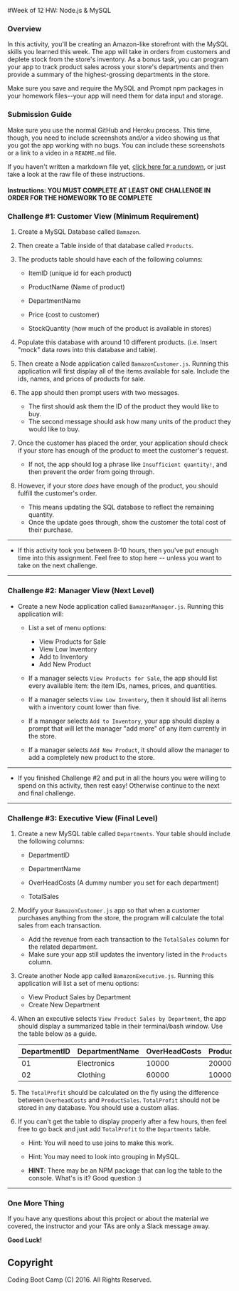 #Week of 12 HW: Node.js & MySQL

### Overview

In this activity, you'll be creating an Amazon-like storefront with the MySQL skills you learned this week. The app will take in orders from customers and deplete stock from the store's inventory. As a bonus task, you can program your app to track product sales across your store's departments and then provide a summary of the highest-grossing departments in the store. 

Make sure you save and require the MySQL and Prompt npm packages in your homework files--your app will need them for data input and storage.

### Submission Guide

Make sure you use the normal GitHub and Heroku process. This time, though, you need to include screenshots and/or a video showing us that you got the app working with no bugs. You can include these screenshots or a link to a video in a `README.md` file. 

If you haven't written a markdown file yet, [click here for a rundown](https://guides.github.com/features/mastering-markdown/), or just take a look at the raw file of these instructions.

#### Instructions:  YOU MUST COMPLETE AT LEAST ONE CHALLENGE IN ORDER FOR THE HOMEWORK TO BE COMPLETE

### Challenge #1: Customer View (Minimum Requirement)

1. Create a MySQL Database called `Bamazon`.

2. Then create a Table inside of that database called `Products`.

3. The products table should have each of the following columns:

	* ItemID (unique id for each product)

	* ProductName (Name of product)

	* DepartmentName 

	* Price (cost to customer)

	* StockQuantity (how much of the product is available in stores)

4. Populate this database with around 10 different products. (i.e. Insert "mock" data rows into this database and table).

5. Then create a Node application called `BamazonCustomer.js`. Running this application will first display all of the items available for sale. Include the ids, names, and prices of products for sale.

6. The app should then prompt users with two messages. 
	* The first should ask them the ID of the product they would like to buy. 
	* The second message should ask how many units of the product they would like to buy.

7. Once the customer has placed the order, your application should check if your store has enough of the product to meet the customer's request. 
	* If not, the app should log a phrase like `Insufficient quantity!`, and then prevent the order from going through.

8. However, if your store *does* have enough of the product, you should fulfill the customer's order. 
	* This means updating the SQL database to reflect the remaining quantity.
	* Once the update goes through, show the customer the total cost of their purchase.

---------------------------------

* If this activity took you between 8-10 hours, then you've put enough time into this assignment. Feel free to stop here -- unless you want to take on the next challenge.

------------------------------------

### Challenge #2: Manager View (Next Level)

* Create a new Node application called `BamazonManager.js`. Running this application will:

	* List a set of menu options: 
		* View Products for Sale 
		* View Low Inventory
		* Add to Inventory
		* Add New Product

	* If a manager selects `View Products for Sale`, the app should list every available item: the item IDs, names, prices, and quantities.

	* If a manager selects `View Low Inventory`, then it should list all items with a inventory count lower than five.

	* If a manager selects `Add to Inventory`, your app should display a prompt that will let the manager "add more" of any item currently in the store. 

	* If a manager selects `Add New Product`, it should allow the manager to add a completely new product to the store.

---------------------------------

* If you finished Challenge #2 and put in all the hours you were willing to spend on this activity, then rest easy! Otherwise continue to the next and final challenge.

------------------------------------

### Challenge #3: Executive View (Final Level)

1. Create a new MySQL table called `Departments`. Your table should include the following columns:

	* DepartmentID

	* DepartmentName

	* OverHeadCosts (A dummy number you set for each department)

	* TotalSales

2. Modify your `BamazonCustomer.js` app so that when a customer purchases anything from the store, the program will calculate the total sales from each transaction.
	* Add the revenue from each transaction to the `TotalSales` column for the related department.
	* Make sure your app still updates the inventory listed in the `Products` column.

3. Create another Node app called `BamazonExecutive.js`. Running this application will list a set of menu options: 
	* View Product Sales by Department 
	* Create New Department

4. When an executive selects `View Product Sales by Department`, the app should display a summarized table in their terminal/bash window. Use the table below as a guide. 

	| DepartmentID | DepartmentName | OverHeadCosts | ProductSales | TotalProfit |
	|--------------|----------------|---------------|--------------|-------------|
	| 01           | Electronics    | 10000         | 20000        | 10000       |
	| 02           | Clothing       | 60000         | 100000       | 40000       |


5. The `TotalProfit` should be calculated on the fly using the difference between `OverheadCosts` and `ProductSales`. `TotalProfit` should not be stored in any database. You should use a custom alias. 

6. If you can't get the table to display properly after a few hours, then feel free to go back and just add `TotalProfit` to the `Departments` table.

	* Hint: You will need to use joins to make this work. 

	* Hint: You may need to look into grouping in MySQL.

	* **HINT**: There may be an NPM package that can log the table to the console. What's is it? Good question :)

-------
### One More Thing
If you have any questions about this project or about the material we covered, the instructor and your TAs are only a Slack message away.

**Good Luck!**

## Copyright
Coding Boot Camp (C) 2016. All Rights Reserved.
